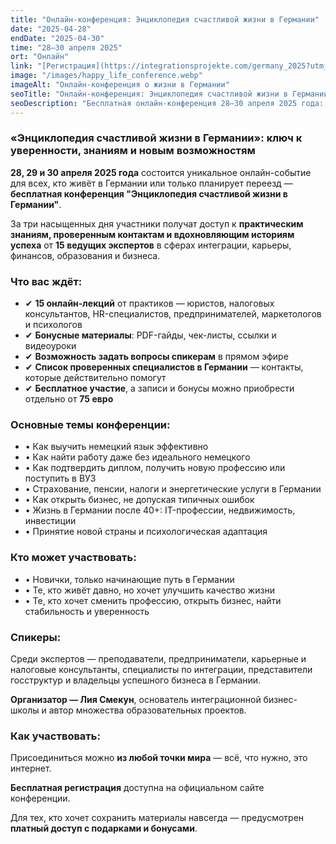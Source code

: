 ```yaml
---
title: "Онлайн-конференция: Энциклопедия счастливой жизни в Германии"
date: "2025-04-28"
endDate: "2025-04-30"
time: "28–30 апреля 2025"
ort: "Онлайн"
link: "[Регистрация](https://integrationsprojekte.com/germany_2025?utm_source=tiktok)"
image: "/images/happy_life_conference.webp"
imageAlt: "Онлайн-конференция о жизни в Германии"
seoTitle: "Онлайн-конференция: Энциклопедия счастливой жизни в Германии — 28–30 апреля 2025"
seoDescription: "Бесплатная онлайн-конференция 28–30 апреля 2025 года: практические знания, ответы на вопросы и контакты специалистов по жизни в Германии."
---
```


### «Энциклопедия счастливой жизни в Германии»: ключ к уверенности, знаниям и новым возможностям

**28, 29 и 30 апреля 2025 года** состоится уникальное онлайн-событие для всех, кто живёт в Германии или только планирует переезд — **бесплатная конференция "Энциклопедия счастливой жизни в Германии"**.

За три насыщенных дня участники получат доступ к **практическим знаниям, проверенным контактам и вдохновляющим историям успеха** от **15 ведущих экспертов** в сферах интеграции, карьеры, финансов, образования и бизнеса.

### Что вас ждёт:
- ✔ **15 онлайн-лекций** от практиков — юристов, налоговых консультантов, HR-специалистов, предпринимателей, маркетологов и психологов
- ✔ **Бонусные материалы**: PDF-гайды, чек-листы, ссылки и видеоуроки
- ✔ **Возможность задать вопросы спикерам** в прямом эфире
- ✔ **Список проверенных специалистов в Германии** — контакты, которые действительно помогут
- ✔ **Бесплатное участие**, а записи и бонусы можно приобрести отдельно от **75 евро**

### Основные темы конференции:
- • Как выучить немецкий язык эффективно
- • Как найти работу даже без идеального немецкого
- • Как подтвердить диплом, получить новую профессию или поступить в ВУЗ
- • Страхование, пенсии, налоги и энергетические услуги в Германии
- • Как открыть бизнес, не допуская типичных ошибок
- • Жизнь в Германии после 40+: IT-профессии, недвижимость, инвестиции
- • Принятие новой страны и психологическая адаптация

### Кто может участвовать:
- • Новички, только начинающие путь в Германии
- • Те, кто живёт давно, но хочет улучшить качество жизни
- • Те, кто хочет сменить профессию, открыть бизнес, найти стабильность и уверенность

### Спикеры:
Среди экспертов — преподаватели, предприниматели, карьерные и налоговые консультанты, специалисты по интеграции, представители госструктур и владельцы успешного бизнеса в Германии.

**Организатор — Лия Смекун**, основатель интеграционной бизнес-школы и автор множества образовательных проектов.

### Как участвовать:
Присоединиться можно **из любой точки мира** — всё, что нужно, это интернет. 

**Бесплатная регистрация** доступна на официальном сайте конференции. 

Для тех, кто хочет сохранить материалы навсегда — предусмотрен **платный доступ с подарками и бонусами**.
